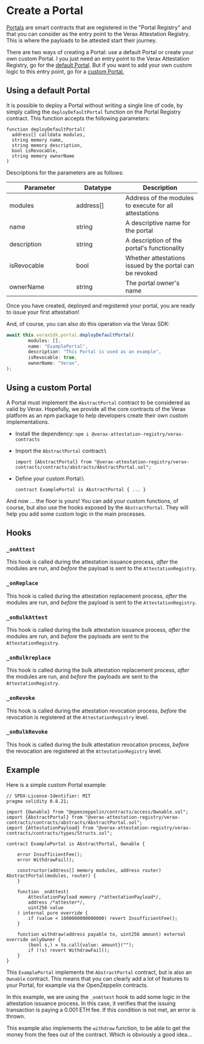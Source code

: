 # Create a Portal

[Portals](../../core-concepts/portals.md) are smart contracts that are registered in the "Portal Registry" and that you can consider as the entry point to the Verax Attestation Registry. This is where the payloads to be attested start their journey.

There are two ways of creating a Portal: use a default Portal or create your own custom Portal. I you just need an entry point to the Verax Attestation Registry, go for the [default Portal](create-a-portal.md#using-a-default-portal). But if you want to add your own custom logic to this entry point, go for a [custom Portal.](create-a-portal.md#using-a-custom-portal)

## Using a default Portal

It is possible to deploy a Portal without writing a single line of code, by simply calling the `deployDefaultPortal` function on the Portal Registry contract. This function accepts the following parameters:

```solidity
function deployDefaultPortal(
  address[] calldata modules,
  string memory name,
  string memory description,
  bool isRevocable,
  string memory ownerName
)
```

Descriptions for the parameters are as follows:

<table><thead><tr><th width="160.08201438848917">Parameter</th><th width="114">Datatype</th><th>Description</th></tr></thead><tbody><tr><td>modules</td><td>address[]</td><td>Address of the modules to execute for all attestations</td></tr><tr><td>name</td><td>string</td><td>A descriptive name for the portal</td></tr><tr><td>description</td><td>string</td><td>A description of the portal's functionality</td></tr><tr><td>isRevocable</td><td>bool</td><td>Whether attestations issued by the portal can be revoked</td></tr><tr><td>ownerName</td><td>string</td><td>The portal owner's name</td></tr></tbody></table>

Once you have created, deployed and registered your portal, you are ready to issue your first attestation!

And, of course, you can also do this operation via the Verax SDK:

```typescript
await this.veraxSdk.portal.deployDefaultPortal(
        modules: [],
        name: "ExamplePortal",
        description: "This Portal is used as an example",
        isRevocable: true,
        ownerName: "Verax",
);
```

## Using a custom Portal

A Portal must implement the `AbstractPortal` contract to be considered as valid by Verax. Hopefully, we provide all the core contracts of the Verax platform as an npm package to help developers create their own custom implementations.

* Install the dependency: `npm i @verax-attestation-registry/verax-contracts`
*   Import the `AbstractPortal` contract:\


    ```solidity
    import {AbstractPortal} from "@verax-attestation-registry/verax-contracts/contracts/abstracts/AbstractPortal.sol";
    ```
*   Define your custom Portal:\


    ```solidity
    contract ExamplePortal is AbstractPortal { ... }
    ```

And now ... the floor is yours! You can add your custom functions, of course, but also use the hooks exposed by the `AbstractPortal`. They will help you add some custom logic in the main processes.

## Hooks

### `_onAttest`

This hook is called during the attestation issuance process, _after_ the modules are run, and _before_ the payload is sent to the `AttestationRegistry`.

### `_onReplace`

This hook is called during the attestation replacement process, _after_ the modules are run, and _before_ the payload is sent to the `AttestationRegistry`.

### `_onBulkAttest`

This hook is called during the bulk attestation issuance process, _after_ the modules are run, and _before_ the payloads are sent to the `AttestationRegistry`.

### `_onBulkreplace`

This hook is called during the bulk attestation replacement process, _after_ the modules are run, and _before_ the payloads are sent to the `AttestationRegistry`.

### `_onRevoke`

This hook is called during the attestation revocation process, _before_ the revocation is registered at the `AttestationRegistry` level.

### `_onBulkRevoke`

This hook is called during the bulk attestation revocation process, _before_ the revocation are registered at the `AttestationRegistry` level.

## Example

Here is a simple custom Portal example:

```solidity
// SPDX-License-Identifier: MIT
pragma solidity 0.8.21;

import {Ownable} from "@openzeppelin/contracts/access/Ownable.sol";
import {AbstractPortal} from "@verax-attestation-registry/verax-contracts/contracts/abstracts/AbstractPortal.sol";
import {AttestationPayload} from "@verax-attestation-registry/verax-contracts/contracts/types/Structs.sol";

contract ExamplePortal is AbstractPortal, Ownable {

    error InsufficientFee();
    error WithdrawFail();

    constructor(address[] memory modules, address router) AbstractPortal(modules, router) {
    }

    function _onAttest(
        AttestationPayload memory /*attestationPayload*/,
        address /*attester*/,
        uint256 value
    ) internal pure override {
        if (value < 1000000000000000) revert InsufficientFee();
    }

    function withdraw(address payable to, uint256 amount) external override onlyOwner {
        (bool s,) = to.call{value: amount}("");
        if (!s) revert WithdrawFail();
    }
}
```

This `ExamplePortal` implements the `AbstractPortal` contract, but is also an `Ownable` contract. This means that you can clearly add a lot of features to your Portal, for example via the OpenZeppelin contracts.

In this example, we are using the `_onAttest` hook to add some logic in the attestation issuance process. In this case, it verifies that the issuing transaction is paying a 0.001 ETH fee. If this condition is not met, an error is thrown.

This example also implements the `withdraw` function, to be able to get the money from the fees out of the contract. Which is obviously a good idea...

